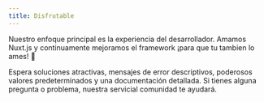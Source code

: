 ```yaml
---
title: Disfrutable
---
```

Nuestro enfoque principal es la experiencia del desarrollador. Amamos Nuxt.js y continuamente mejoramos el framework ¡para que tu tambien lo ames! 💚

Espera soluciones atractivas, mensajes de error descriptivos, poderosos valores predeterminados y una documentación detallada. Si tienes alguna pregunta o problema, nuestra servicial comunidad te ayudará.
